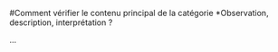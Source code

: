 #Comment vérifier le contenu principal de la catégorie *Observation, description, interprétation ?
<p>...</p>